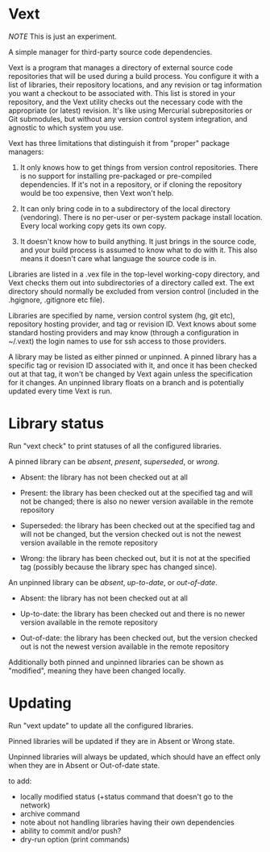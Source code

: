 
Vext
====

*NOTE* This is just an experiment.

A simple manager for third-party source code dependencies.

Vext is a program that manages a directory of external source code
repositories that will be used during a build process. You configure
it with a list of libraries, their repository locations, and any
revision or tag information you want a checkout to be associated
with. This list is stored in your repository, and the Vext utility
checks out the necessary code with the appropriate (or latest)
revision. It's like using Mercurial subrepositories or Git submodules,
but without any version control system integration, and agnostic to
which system you use.

Vext has three limitations that distinguish it from "proper" package
managers:

 1. It only knows how to get things from version control
 repositories. There is no support for installing pre-packaged or
 pre-compiled dependencies. If it's not in a repository, or if cloning
 the repository would be too expensive, then Vext won't help.

 2. It can only bring code in to a subdirectory of the local directory
 (vendoring). There is no per-user or per-system package install
 location. Every local working copy gets its own copy.

 3. It doesn't know how to build anything. It just brings in the
 source code, and your build process is assumed to know what to do
 with it. This also means it doesn't care what language the source
 code is in.

Libraries are listed in a .vex file in the top-level working-copy
directory, and Vext checks them out into subdirectories of a directory
called ext. The ext directory should normally be excluded from version
control (included in the .hgignore, .gitignore etc file).

Libraries are specified by name, version control system (hg, git etc),
repository hosting provider, and tag or revision ID. Vext knows about
some standard hosting providers and may know (through a configuration
in ~/.vext) the login names to use for ssh access to those providers.

A library may be listed as either pinned or unpinned. A pinned library
has a specific tag or revision ID associated with it, and once it has
been checked out at that tag, it won't be changed by Vext again unless
the specification for it changes. An unpinned library floats on a
branch and is potentially updated every time Vext is run.


Library status
==============

Run "vext check" to print statuses of all the configured libraries.

A pinned library can be _absent_, _present_, _superseded_, or _wrong_.

 * Absent: the library has not been checked out at all
 
 * Present: the library has been checked out at the specified tag and
   will not be changed; there is also no newer version available in the
   remote repository

 * Superseded: the library has been checked out at the specified tag
   and will not be changed, but the version checked out is not the
   newest version available in the remote repository

 * Wrong: the library has been checked out, but it is not at the
   specified tag (possibly because the library spec has changed since).

An unpinned library can be _absent_, _up-to-date_, or _out-of-date_.

 * Absent: the library has not been checked out at all

 * Up-to-date: the library has been checked out and there is no newer
   version available in the remote repository

 * Out-of-date: the library has been checked out, but the version
   checked out is not the newest version available in the remote
   repository

Additionally both pinned and unpinned libraries can be shown as
"modified", meaning they have been changed locally.


Updating
========

Run "vext update" to update all the configured libraries.

Pinned libraries will be updated if they are in Absent or Wrong state.

Unpinned libraries will always be updated, which should have an effect
only when they are in Absent or Out-of-date state.


to add:

 + locally modified status (+status command that doesn't go to the network)
 + archive command
 + note about not handling libraries having their own dependencies
 + ability to commit and/or push?
 + dry-run option (print commands)
 
